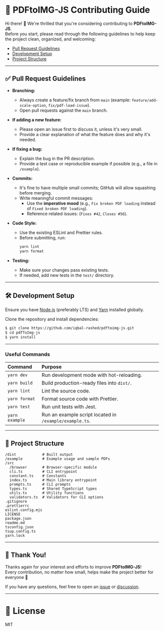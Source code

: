 # 📛 PDFtoIMG-JS Contributing Guide

Hi there! 👋 We're thrilled that you're considering contributing to **PDFtoIMG-JS**.  
Before you start, please read through the following guidelines to help keep the project clean, organized, and welcoming:

- [Pull Request Guidelines](#pull-request-guidelines)
- [Development Setup](#development-setup)
- [Project Structure](#project-structure)

---

## ✅ Pull Request Guidelines

- **Branching:**

  - Always create a feature/fix branch from `main` (example: `feature/add-scale-option`, `fix/pdf-load-issue`).
  - Open pull requests against the `main` branch.

- **If adding a new feature:**

  - Please open an issue first to discuss it, unless it's very small.
  - Provide a clear explanation of what the feature does and why it's needed.

- **If fixing a bug:**

  - Explain the bug in the PR description.
  - Provide a test case or reproducible example if possible (e.g., a file in `/example`).

- **Commits:**

  - It's fine to have multiple small commits; GitHub will allow squashing before merging.
  - Write meaningful commit messages:
    - Use the **imperative mood** (e.g., `Fix broken PDF loading` instead of `Fixed broken PDF loading`).
    - Reference related issues: (`Fixes #42`, `Closes #56`).

- **Code Style:**

  - Use the existing ESLint and Prettier rules.
  - Before submitting, run:
    ```bash
    yarn lint
    yarn format
    ```

- **Testing:**
  - Make sure your changes pass existing tests.
  - If needed, add new tests in the `test/` directory.

---

## 🛠 Development Setup

Ensure you have [Node.js](https://nodejs.org/) (preferably LTS) and [Yarn](https://yarnpkg.com) installed globally.

Clone the repository and install dependencies:

```bash
$ git clone https://github.com/iqbal-rashed/pdftoimg-js.git
$ cd pdfToImg-js
$ yarn install
```

---

### Useful Commands

| Command        | Purpose                                                 |
| :------------- | :------------------------------------------------------ |
| `yarn dev`     | Run development mode with hot-reloading.                |
| `yarn build`   | Build production-ready files into `dist/`.              |
| `yarn lint`    | Lint the source code.                                   |
| `yarn format`  | Format source code with Prettier.                       |
| `yarn test`    | Run unit tests with Jest.                               |
| `yarn example` | Run an example script located in `/example/example.ts`. |

---

## 📁 Project Structure

```
/dist            # Built output
/example         # Example usage and sample PDFs
/src
  /browser       # Browser-specific module
  cli.ts         # CLI entrypoint
  constant.ts    # Constants
  index.ts       # Main library entrypoint
  prompts.ts     # CLI prompts
  types.ts       # Shared TypeScript types
  utils.ts       # Utility functions
  validators.ts  # Validators for CLI options
.gitignore
.prettierrc
eslint.config.mjs
LICENSE
package.json
readme.md
tsconfig.json
tsup.config.ts
yarn.lock
```

---

## 🙌 Thank You!

Thanks again for your interest and efforts to improve **PDFtoIMG-JS**!  
Every contribution, no matter how small, helps make the project better for everyone 🚀

If you have any questions, feel free to open an [issue](https://github.com/iqbal-rashed/pdftoimg-js/issues) or [discussion](https://github.com/pdftoimg-js/discussions).

---

# 📜 License

MIT
